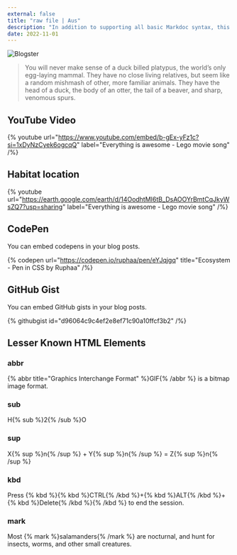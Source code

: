 ```yaml
---
external: false
title: "raw file | Aus"
description: "In addition to supporting all basic Markdoc syntax, this template also supports extended markdown syntax to render custom components."
date: 2022-11-01
---
```


![Blogster](/images/aus1.png)


>You will never make sense of a duck billed platypus, the world’s only egg-laying mammal. They have no close living relatives, but seem like a random mishmash of other, more familiar animals. They have the head of a duck, the body of an otter, the tail of a beaver, and sharp, venomous spurs.

## YouTube Video

{% youtube url="https://www.youtube.com/embed/b-gEx-yFz1c?si=1xDyNzCyek6ogcqQ" label="Everything is awesome - Lego movie song" /%}

## Habitat location

{% youtube url="https://earth.google.com/earth/d/14OodhtMI6tB_DsAOOYrBmtCqJkyWsZQ7?usp=sharing" label="Everything is awesome - Lego movie song" /%}


## CodePen

You can embed codepens in your blog posts.

{% codepen url="https://codepen.io/ruphaa/pen/eYJqjgq" title="Ecosystem - Pen in CSS by Ruphaa" /%}

## GitHub Gist

You can embed GitHub gists in your blog posts.

{% githubgist id="d96064c9c4ef2e8ef71c90a10ffcf3b2" /%}

## Lesser Known HTML Elements

### abbr

{% abbr title="Graphics Interchange Format" %}GIF{% /abbr %} is a bitmap image format.

### sub

H{% sub %}2{% /sub %}O

### sup

X{% sup %}n{% /sup %} + Y{% sup %}n{% /sup %} = Z{% sup %}n{% /sup %}

### kbd

Press {% kbd %}{% kbd %}CTRL{% /kbd %}+{% kbd %}ALT{% /kbd %}+{% kbd %}Delete{% /kbd %}{% /kbd %} to end the session.

### mark

Most {% mark %}salamanders{% /mark %} are nocturnal, and hunt for insects, worms, and other small creatures.
